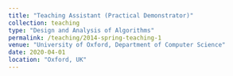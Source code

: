 ```yaml
---
title: "Teaching Assistant (Practical Demonstrator)"
collection: teaching
type: "Design and Analysis of Algorithms"
permalink: /teaching/2014-spring-teaching-1
venue: "University of Oxford, Department of Computer Science"
date: 2020-04-01
location: "Oxford, UK"
---
```


